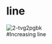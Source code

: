 # line
![2-tvg2pgbk](https://github.com/localhost-four/line/assets/119116574/30f0c399-e382-46e1-b556-b46d73e51fd1)
<br>
#Increasing line
